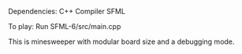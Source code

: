 Dependencies:
C++ Compiler
SFML 

To play:
Run SFML-6/src/main.cpp

This is minesweeper with modular board size and a debugging mode.
